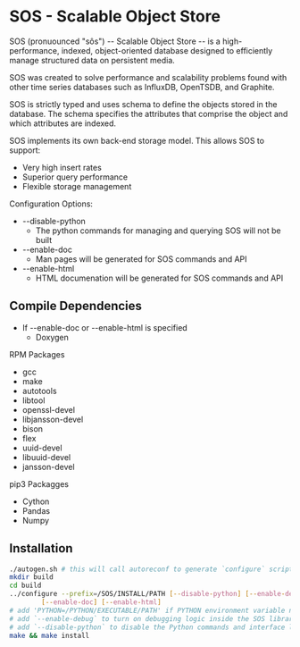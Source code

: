 SOS - Scalable Object Store
===========================

SOS (pronuounced "sôs") -- Scalable Object Store -- is a high-performance,
indexed, object-oriented database designed to efficiently manage structured
data on persistent media.

SOS was created to solve performance and scalability problems found with
other time series databases such as InfluxDB, OpenTSDB, and Graphite.

SOS is strictly typed and uses schema to define the objects stored in the
database. The schema specifies the attributes that comprise the object
and which attributes are indexed.

SOS implements its own back-end storage model. This allows
SOS to support:

* Very high insert rates
* Superior query performance
* Flexible storage management


Configuration Options:
* --disable-python
  * The python commands for managing and querying SOS will not be built
* --enable-doc
  * Man pages will be generated for SOS commands and API
* --enable-html
  * HTML documenation will be generated for SOS commands and API

Compile Dependencies
--------------------

* If --enable-doc or --enable-html is specified
  * Doxygen

RPM Packages

* gcc
* make
* autotools
* libtool
* openssl-devel
* libjansson-devel
* bison
* flex
* uuid-devel
* libuuid-devel
* jansson-devel

pip3 Packagges

* Cython
* Pandas
* Numpy

Installation
------------

```sh
./autogen.sh # this will call autoreconf to generate `configure` script
mkdir build
cd build
../configure --prefix=/SOS/INSTALL/PATH [--disable-python] [--enable-debug] \
        [--enable-doc] [--enable-html]
# add 'PYTHON=/PYTHON/EXECUTABLE/PATH' if PYTHON environment variable not set
# add `--enable-debug` to turn on debugging logic inside the SOS libraries
# add `--disable-python` to disable the Python commands and interface libraries
make && make install
```
